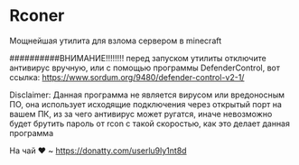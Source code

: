# Rconer
Мощнейшая утилита для взлома сервером в minecraft

##########ВНИМАНИЕ!!!!!!!!
перед запуском утилиты отключите антивирус вручную, или с помощью программы DefenderControl, вот ссылка:
https://www.sordum.org/9480/defender-control-v2-1/

Disclaimer:
Данная программа не является вирусом или вредоносным ПО, она использует исходящие подключения через открытый порт на вашем ПК, из за чего антивирус может ругатся, иначе невозможно будет брутить пароль от rcon с такой скоростью, как это делает данная программа

На чай ❤ ~ https://donatty.com/userlu9ly1nt8d
